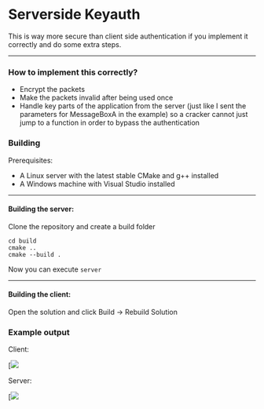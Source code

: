 Serverside Keyauth
====
This is way more secure than client side authentication if you implement it correctly and do some extra steps.

- - - -

### How to implement this correctly?
- Encrypt the packets
- Make the packets invalid after being used once
- Handle key parts of the application from the server (just like I sent the parameters for MessageBoxA in the example) so a cracker cannot just jump to a function in order to bypass the authentication

### Building

Prerequisites:
- A Linux server with the latest stable CMake and g++ installed
- A Windows machine with Visual Studio installed
- - - -
#### Building the server:
Clone the repository and create a build folder
```
cd build
cmake ..
cmake --build .
```
Now you can execute `server`
- - - -
#### Building the client:
Open the solution and click Build -> Rebuild Solution

### Example output
Client:

[![](https://i.imgur.com/YaYT7OM.png)

Server:

[![](https://i.imgur.com/U6xg2SZ.png)
